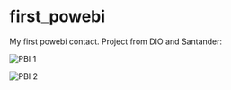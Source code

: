 # first_powebi
My first powebi contact. Project from DIO and Santander:

![PBI 1](https://github.com/marceloandrade93/first_powebi/assets/13936584/18551dbf-352f-4257-a9d2-8fce6a4e1f5f)

![PBI 2](https://github.com/marceloandrade93/first_powebi/assets/13936584/1598d7c8-dbfe-4645-8c94-b152eb6996ca)
